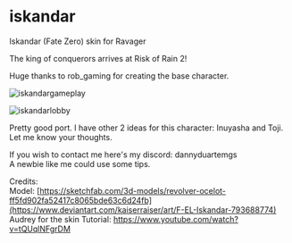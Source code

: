 # iskandar
Iskandar (Fate Zero) skin for Ravager

The king of conquerors arrives at Risk of Rain 2!

Huge thanks to rob_gaming for creating the base character.

![iskandargameplay](https://github.com/dannyduartemgs/iskandar/assets/165226477/a3e751b6-9315-425e-a714-92116d9f1175)

![iskandarlobby](https://github.com/dannyduartemgs/iskandar/assets/165226477/073b7625-199e-4ea8-90de-6cec0f90f9a5)

Pretty good port. I have other 2 ideas for this character: Inuyasha and Toji. Let me know your thoughts.
  
If you wish to contact me here's my discord: dannyduartemgs <br />
A newbie like me could use some tips. 

Credits: <br />
Model: [https://sketchfab.com/3d-models/revolver-ocelot-ff5fd902fa52417c8065bde63c6d24fb](https://www.deviantart.com/kaiserraiser/art/F-EL-Iskandar-793688774) <br />
Audrey for the skin Tutorial: https://www.youtube.com/watch?v=tQUqlNFgrDM <br />

